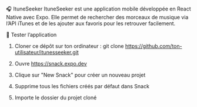 🎧 ItuneSeeker
ItuneSeeker est une application mobile développée en React Native avec Expo. Elle permet de rechercher des morceaux de musique via l’API iTunes et de les ajouter aux favoris pour les retrouver facilement.

🚀 Tester l’application

1. Cloner ce dépôt sur ton ordinateur :
git clone https://github.com/ton-utilisateur/itunesseeker.git

3. Ouvre https://snack.expo.dev

4. Clique sur "New Snack" pour créer un nouveau projet

5. Supprime tous les fichiers créés par défaut dans Snack

6. Importe le dossier du projet cloné 
